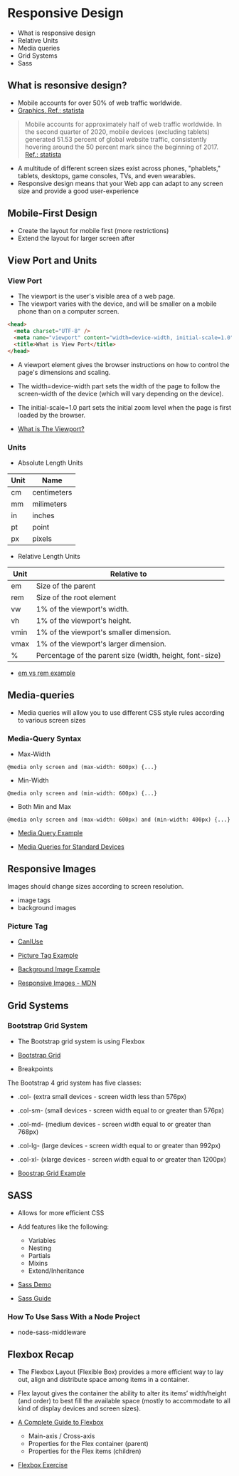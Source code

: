 # Responsive Design

- What is responsive design
- Relative Units
- Media queries
- Grid Systems
- Sass

## What is resonsive design?

- Mobile accounts for over 50% of web traffic worldwide.
- [Graphics. Ref.: statista](./mobile_stats.png)

> Mobile accounts for approximately half of web traffic worldwide. In the second quarter of 2020, mobile devices (excluding tablets) generated 51.53 percent of global website traffic, consistently hovering around the 50 percent mark since the beginning of 2017. [Ref.: statista](https://www.statista.com/statistics/277125/share-of-website-traffic-coming-from-mobile-devices/)

- A multitude of different screen sizes exist across phones, "phablets," tablets, desktops, game consoles, TVs, and even wearables.
- Responsive design means that your Web app can adapt to any screen size and provide a good user-experience

## Mobile-First Design

- Create the layout for mobile first (more restrictions)
- Extend the layout for larger screen after

## View Port and Units

### View Port

- The viewport is the user's visible area of a web page.
- The viewport varies with the device, and will be smaller on a mobile phone than on a computer screen.

```html
<head>
  <meta charset="UTF-8" />
  <meta name="viewport" content="width=device-width, initial-scale=1.0" />
  <title>What is View Port</title>
</head>
```

- A <meta> viewport element gives the browser instructions on how to control the page's dimensions and scaling.

- The width=device-width part sets the width of the page to follow the screen-width of the device (which will vary depending on the device).

- The initial-scale=1.0 part sets the initial zoom level when the page is first loaded by the browser.

- [What is The Viewport?](https://www.w3schools.com/css/css_rwd_viewport.asp)

### Units

- Absolute Length Units

| Unit | Name        |
| ---- | ----------- |
| cm   | centimeters |
| mm   | milimeters  |
| in   | inches      |
| pt   | point       |
| px   | pixels      |

- Relative Length Units

| Unit | Relative to                                              |
| ---- | -------------------------------------------------------- |
| em   | Size of the parent                                       |
| rem  | Size of the root element                                 |
| vw   | 1% of the viewport's width.                              |
| vh   | 1% of the viewport's height.                             |
| vmin | 1% of the viewport's smaller dimension.                  |
| vmax | 1% of the viewport's larger dimension.                   |
| %    | Percentage of the parent size (width, height, font-size) |

- [em vs rem example](https://codepen.io/DominicTremblay/pen/qBORmme)

## Media-queries

- Media queries will allow you to use different CSS style rules according to various screen sizes

### Media-Query Syntax

- Max-Width

`@media only screen and (max-width: 600px) {...}`

- Min-Width

`@media only screen and (min-width: 600px) {...}`

- Both Min and Max

`@media only screen and (max-width: 600px) and (min-width: 400px) {...}`

- [Media Query Example](https://codepen.io/DominicTremblay/pen/pojReMW)

* [Media Queries for Standard Devices](https://css-tricks.com/snippets/css/media-queries-for-standard-devices/)

## Responsive Images

Images should change sizes according to screen resolution.

- image tags
- background images

### Picture Tag

- [CanIUse](https://caniuse.com/#search=picture)

- [Picture Tag Example](./resp_images_demo/cats.html)
- [Background Image Example](./resp_images_demo/bgimage.html)
- [Responsive Images - MDN](https://developer.mozilla.org/en-US/docs/Learn/HTML/Multimedia_and_embedding/Responsive_images)

## Grid Systems

### Bootstrap Grid System

- The Bootstrap grid system is using Flexbox

- [Bootstrap Grid](https://getbootstrap.com/docs/4.0/layout/grid/)

- Breakpoints

The Bootstrap 4 grid system has five classes:

- .col- (extra small devices - screen width less than 576px)
- .col-sm- (small devices - screen width equal to or greater than 576px)
- .col-md- (medium devices - screen width equal to or greater than 768px)
- .col-lg- (large devices - screen width equal to or greater than 992px)
- .col-xl- (xlarge devices - screen width equal to or greater than 1200px)

- [Boostrap Grid Example](https://codepen.io/DominicTremblay/pen/jObyBpy)

## SASS

- Allows for more efficient CSS
- Add features like the following:

  - Variables
  - Nesting
  - Partials
  - Mixins
  - Extend/Inheritance

* [Sass Demo](https://codepen.io/DominicTremblay/project/editor/ArwxLr)

* [Sass Guide](https://sass-lang.com/guide)

### How To Use Sass With a Node Project

- node-sass-middleware

## Flexbox Recap

- The Flexbox Layout (Flexible Box) provides a more efficient way to lay out, align and distribute space among items in a container.

- Flex layout gives the container the ability to alter its items’ width/height (and order) to best fill the available space (mostly to accommodate to all kind of display devices and screen sizes).

- [A Complete Guide to Flexbox](https://css-tricks.com/snippets/css/a-guide-to-flexbox/)

  - Main-axis / Cross-axis
  - Properties for the Flex container (parent)
  - Properties for the Flex items (children)

- [Flexbox Exercise](https://codepen.io/DominicTremblay/pen/qBOgONj?editors=1100)
